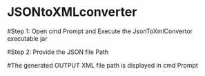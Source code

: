 # JSONtoXMLconverter

#Step 1: Open cmd Prompt and Execute the JsonToXmlConvertor executable jar

#Step 2: Provide the JSON file Path

#The generated OUTPUT XML file path is displayed in cmd Prompt
